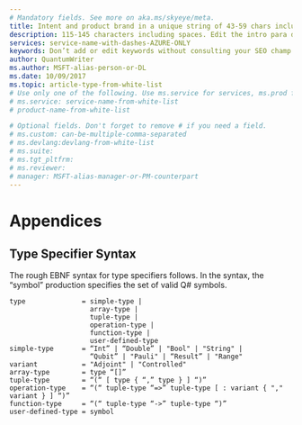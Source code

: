 ```yaml
---
# Mandatory fields. See more on aka.ms/skyeye/meta.
title: Intent and product brand in a unique string of 43-59 chars including spaces | Microsoft Docs 
description: 115-145 characters including spaces. Edit the intro para describing article intent to fit here. This abstract displays in the search result.
services: service-name-with-dashes-AZURE-ONLY 
keywords: Don’t add or edit keywords without consulting your SEO champ.
author: QuantumWriter
ms.author: MSFT-alias-person-or-DL
ms.date: 10/09/2017
ms.topic: article-type-from-white-list
# Use only one of the following. Use ms.service for services, ms.prod for on-prem. Remove the # before the relevant field.
# ms.service: service-name-from-white-list
# product-name-from-white-list

# Optional fields. Don't forget to remove # if you need a field.
# ms.custom: can-be-multiple-comma-separated
# ms.devlang:devlang-from-white-list
# ms.suite: 
# ms.tgt_pltfrm:
# ms.reviewer:
# manager: MSFT-alias-manager-or-PM-counterpart
---
```


# Appendices

## Type Specifier Syntax

The rough EBNF syntax for type specifiers follows. 
In the syntax, the “symbol” production specifies the set of valid Q# symbols. 

```ebnf
type              = simple-type | 
                    array-type | 
                    tuple-type | 
                    operation-type | 
                    function-type | 
                    user-defined-type
simple-type       = “Int” | “Double” | "Bool" | "String" | 
                    “Qubit” | "Pauli" | “Result” | "Range"
variant           = "Adjoint" | "Controlled"
array-type        = type “[]”
tuple-type        = “(“ [ type { “,” type } ] “)”
operation-type    = “(“ tuple-type “=>” tuple-type [ : variant { "," variant } ] “)”
function-type     = “(“ tuple-type “->” tuple-type “)”
user-defined-type = symbol
```
<!---
## Anticipated Future Features

Some or all of the following features may be added to Q# in the future:

 - Ability to link Q# functions to .NET static methods.
    The expected use for external functions is for core mathematical 
    functions such as `sine` and `exp`.
    External functions used during actual quantum execution must be 
    small enough and simple enough to fit on the classical control hardware.
    In addition, because the quantum state decays randomly over time,
    external functions called during quantum execution must run 
    extremely quickly.
 - Constraints for type parameters on operations. 
    This allows, for instance, the ability to restrict a type parameter
    to only being instantiated with types that are numeric.
 - Type constructors for user-defined types that may be used from within a 
    "using" or "borrowing" acquisition.
    This would make it simpler to allocate user-defined types that contain 
    qubits, rather than getting the qubits first and then building a value of
    the type from the qubit array.
 - Annotation of operation calls with precision requirements.
    This provides a way to control the distribution of the allowed error 
    tolerance for an algorithm.
 - Standard library operations for qubit allocation and release.
    While this gives up the safety of the `using` statement, there may be
    specific algorithms that are very awkward to express without these.
 - Standard library functions for finding the number of qubits available
    for using or borrowing.
 - Keyword and optional arguments.
 - .NET-style attributes for declarations, parameters, and statements.
 - Compiler directives (#if/#endif, #pragma). 
 - A language construct to allow the programmer to designate that a set
    of statement blocks may be safely executed in parallel or in an 
    arbitrary order.
    In some cases this may allow optimizations that are difficult to 
    detect programmatically.
--->